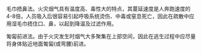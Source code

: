 毛巾捂鼻法。火灾烟气具有温度高、毒性大的特点，其蔓延速度是人奔跑速度的4-8倍，人员吸入后很容易引起呼吸系统烫伤、中毒或窒息死亡，因此在疏散中应用湿毛巾捂住口、鼻，以起到降温及过滤作用。

匍匐前进法。由于火灾发生时烟气大多聚集在上部空间，因此在逃生过程中应尽量将身体贴近地面匍匐(或弯腰)前进。
